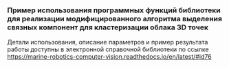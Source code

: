### Пример использования программных функций библиотеки для реализации модифицированного алгоритма выделения связных компонент для кластеризации облака 3D точек
Детали использования, описание параметров и пример результата работы доступны в электронной справочной библиотеки по ссылке https://marine-robotics-computer-vision.readthedocs.io/en/latest/#id76